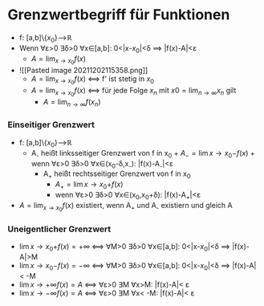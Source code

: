 # Grenzwertbegriff für Funktionen
+ f: \[a,b]\\{$x_0$}-->ℝ
+ Wenn ∀ε>0 ∃δ>0 ∀x∈\[a,b]: 0<|x-$x_0$|<δ ==> |f(x)-A|<ε
	+ $A=\lim_{x \to x_0} f(x)$
+ ![[Pasted image 20211202115358.png]]
	+ $A=\lim_{x \to x_0} f(x)$ <==> f' ist stetig in $x_0$ 
	+ $A=\lim_{x \to x_0} f(x)$ <==> für jede Folge $x_n$ mit $x0=\lim_{n \to \infty} x_n$ gilt
		+ $A=\lim_{n \to \infty} f(x_n)$


### Einseitiger Grenzwert
+ f: \[a,b]\\{$x_0$}-->ℝ
	+ A<sub>-</sub> heißt linksseitiger Grenzwert von f in x<sub>0</sub>
			+ $A_-=\lim{x \to x_0-} f(x)$
			+ wenn ∀ε>0 ∃δ>0 ∀x∈(x<sub>0</sub>-δ,x<sub>-</sub>): |f(x)-A<sub>-</sub>|<ε
		+ A<sub>+</sub> heißt rechtsseitiger Grenzwert von f in x<sub>0</sub>
			+ $A_+=\lim{x \to x_0+} f(x)$
			+ wenn ∀ε>0 ∃δ>0 ∀x∈(x<sub>0</sub>,x<sub>0</sub>+δ): |f(x)-A<sub>+</sub>|<ε
+ $A=\lim_{x \to x_0} f(x)$ existiert, wenn A<sub>+</sub> und A<sub>-</sub> existiern und gleich A

### Uneigentlicher Grenzwert
+ $\lim{x \to x_0+} f(x)=+\infty$ <==> ∀M>0 ∃δ>0 ∀x∈\[a,b]: 0<|x-$x_0$|<δ ==> |f(x)-A|>M
+ $\lim{x \to x_0-} f(x)=-\infty$ <==> ∀M>0 ∃δ>0 ∀x∈\[a,b]: 0<|x-$x_0$|<δ ==> |f(x)-A|< -M
+ $\lim{x \to +\infty} f(x)=A$ <==> ∀ε>0 ∃M ∀x>M: |f(x)-A|< ε
+ $\lim{x \to -\infty} f(x)=A$ <==> ∀ε>0 ∃M ∀x< -M: |f(x)-A|< ε
